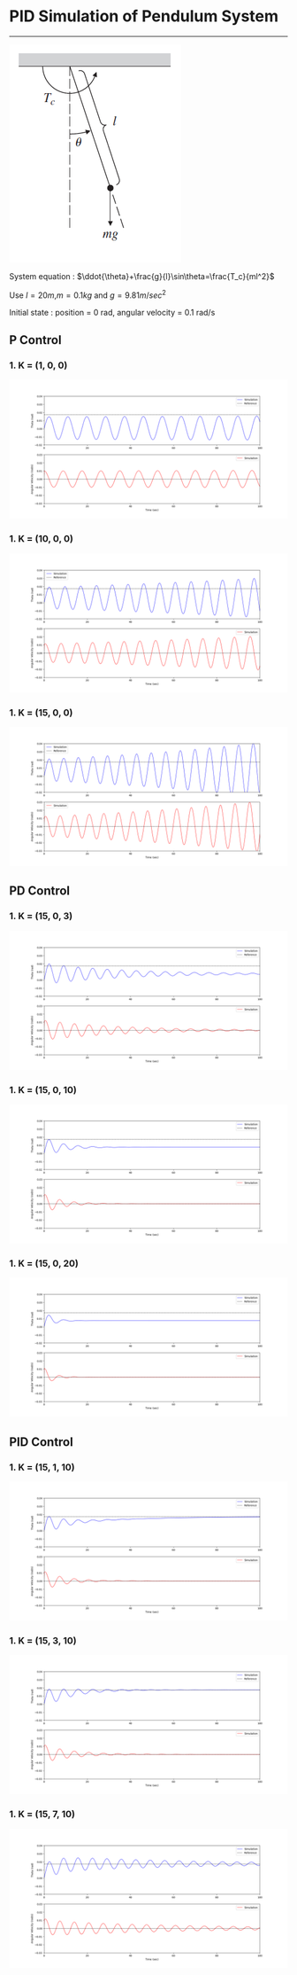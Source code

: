 # PID Simulation of Pendulum System
***
![fig1](scalar_result/fig1.png)

System equation : $\ddot{\theta}+\frac{g}{l}\sin\theta=\frac{T_c}{ml^2}$

Use $l=20m$,$m=0.1kg$ and $g=9.81m/sec^2$

Initial state : position = 0 rad, angular velocity = 0.1 rad/s
## P Control
### 1. K = (1, 0, 0)
![1-0-0](scalar_result/1-0-0.png)
### 1. K = (10, 0, 0)
![10-0-0](scalar_result/10-0-0.png)
### 1. K = (15, 0, 0)
![15-0-0](scalar_result/15-0-0.png)
## PD Control
### 1. K = (15, 0, 3)
![15-0-3](scalar_result/15-0-3.png)
### 1. K = (15, 0, 10)
![15-0-10](scalar_result/15-0-10.png)
### 1. K = (15, 0, 20)
![15-0-20](scalar_result/15-0-20.png)
## PID Control
### 1. K = (15, 1, 10)
![15-1-10](scalar_result/15-1-10.png)
### 1. K = (15, 3, 10)
![15-3-10](scalar_result/15-3-10.png)
### 1. K = (15, 7, 10)
![15-7-10](scalar_result/15-7-10.png)